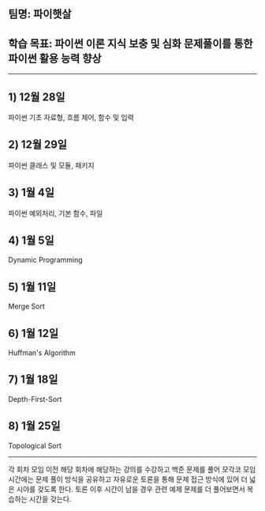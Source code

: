 ## 팀명: 파이햇살
## 학습 목표: 파이썬 이론 지식 보충 및 심화 문제풀이를 통한 파이썬 활용 능력 향상
-------------------------------------------------------------------------------------

## 1) 12월 28일
파이썬 기초 자료형, 흐름 제어, 함수 및 입력

## 2) 12월 29일
파이썬 클래스 및 모듈, 패키지

## 3) 1월 4일
파이썬 예외처리, 기본 함수, 파일

## 4) 1월 5일
Dynamic Programming

## 5) 1월 11일
Merge Sort

## 6) 1월 12일
Huffman's Algorithm

## 7) 1월 18일
Depth-First-Sort

## 8) 1월 25일
Topological Sort

-------------------------------------------------------------------------------------
각 회차 모임 이전 해당 회차에 해당하는 강의를 수강하고 백준 문제를 풀어
모각코 모임시간에는 문제 풀이 방식을 공유하고 자유로운 토론을 통해 문제
접근 방식에 있어 더 넓은 시야를 갖도록 한다.
토론 이후 시간이 남을 경우 관련 예제 문제를 더 풀어보면서 복습하는 시간을 갖는다.

